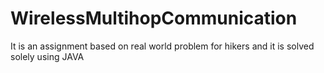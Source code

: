 # WirelessMultihopCommunication
It is an assignment based on real world problem for hikers and it is solved solely using JAVA
